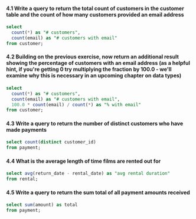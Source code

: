 #### 4.1 Write a query to return the total count of customers in the customer table and the count of how many customers provided an email address

```sql
select
  count(*) as "# customers",
  count(email) as "# customers with email"
from customer;
```

#### 4.2 Building on the previous exercise, now return an additional result showing the percentage of customers with an email address (as a helpful hint, if you're getting 0 try multiplying the fraction by 100.0 - we'll examine why this is necessary in an upcoming chapter on data types)

```sql
select
  count(*) as "# customers",
  count(email) as "# customers with email",
  100.0 * count(email) / count(*) as "% with email"
from customer;
```

#### 4.3 Write a query to return the number of distinct customers who have made payments

```sql
select count(distinct customer_id)
from payment;
```

#### 4.4 What is the average length of time films are rented out for

```sql
select avg(return_date - rental_date) as "avg rental duration"
from rental;
```

#### 4.5 Write a query to return the sum total of all payment amounts received

```sql
select sum(amount) as total
from payment;
```
